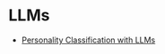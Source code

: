 # LLMs

* [Personality Classification with LLMs](https://github.com/jac08h/PersonalityClassificationWithLLMs)

